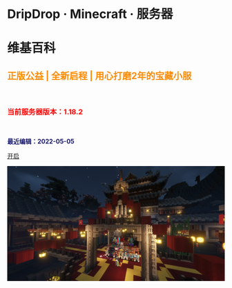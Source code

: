 
# DripDrop · Minecraft · 服务器

# **维基百科**

## <font color=#ff8c00>正版公益 | 全新启程 | 用心打磨2年的宝藏小服</font>

<br/>

<h3><font color=red>当前服务器版本：1.18.2</font></h3>

<br/>

**<font color=#191970>最近编辑：2022-05-05</font>**



[开启](README)

![](pics/cover.png)

